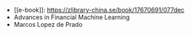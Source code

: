 - [[e-book]]: https://zlibrary-china.se/book/17670691/077dec
- Advances in Financial Machine Learning
- Marcos Lopez de Prado